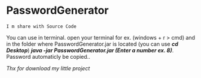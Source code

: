 # PasswordGenerator

`I m share with Source Code`

You can use in terminal. open your terminal for ex. (windows + r > cmd) and in the folder where PasswordGenerator.jar is located (you can use ***cd Desktop***) ***java -jar PasswordGenerator.jar (Enter a number ex. 8)***. Password automaticly be copied..

*Thx for download my little project*
